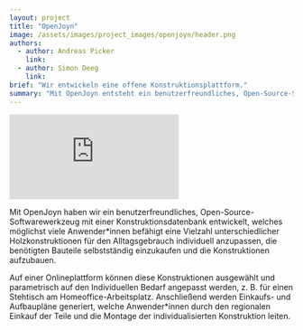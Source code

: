 ```yaml
---
layout: project
title: "OpenJoyn"
image: /assets/images/project_images/openjoyn/header.png
authors:
  - author: Andreas Picker
    link:
  - author: Simon Deeg
    link:
brief: "Wir entwickeln eine offene Konstruktionsplattform."
summary: "Mit OpenJoyn entsteht ein benutzerfreundliches, Open-Source-Softwarewerkzeug mit einer Konstruktionsdatenbank, welches möglichst viele Anwender*innen befähigt eine Vielzahl unterschiedlicher Holzkonstruktionen für den Alltagsgebrauch individuell anzupassen, die benötigten Bauteile selbstständig einzukaufen und die Konstruktionen aufzubauen."
---
```


<div class="iframe-container">
    <iframe src="https://www.youtube-nocookie.com/embed/VBnxxCU5FCc" frameborder="0" allow="accelerometer; autoplay; encrypted-media; gyroscope; picture-in-picture" allowfullscreen></iframe>
</div>

Mit OpenJoyn haben wir ein benutzerfreundliches, Open-Source-Softwarewerkzeug mit einer Konstruktionsdatenbank entwickelt, welches möglichst viele Anwender\*innen befähigt eine Vielzahl unterschiedlicher Holzkonstruktionen für den Alltagsgebrauch individuell anzupassen, die benötigten Bauteile selbstständig einzukaufen und die Konstruktionen aufzubauen.

Auf einer Onlineplattform können diese Konstruktionen ausgewählt und parametrisch auf den Individuellen Bedarf angepasst werden, z. B. für einen Stehtisch am Homeoffice-Arbeitsplatz. Anschließend werden Einkaufs- und Aufbaupläne generiert, welche Anwender\*innen durch den regionalen Einkauf der Teile und die Montage der individualisierten Konstruktion leiten.